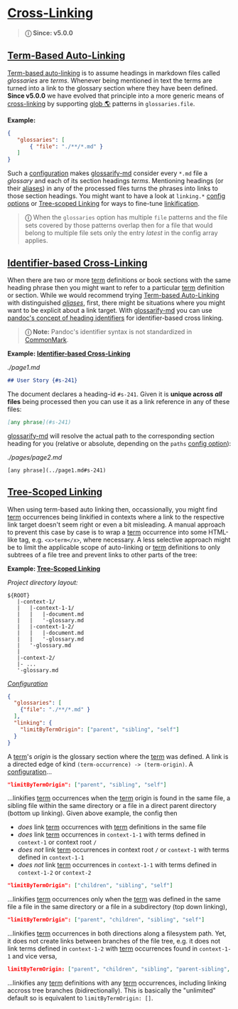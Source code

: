# [Cross-Linking](#cross-linking)

[pandoc-heading-ids]: https://pandoc.org/MANUAL.html#heading-identifiers

[CommonMark]: https://commonmark.org

> **ⓘ Since: v5.0.0**

## [Term-Based Auto-Linking](#term-based-auto-linking)

[Term-based auto-linking][1] is to assume headings in markdown files called *glossaries* are *terms*. Whenever being mentioned in text the terms are turned into a link to the glossary section where they have been defined. **Since v5.0.0** we have evolved that principle into a more generic means of [cross-linking][2] by supporting [glob 🌎][3] patterns in `glossaries.file`.

**Example:**

```json
{
   "glossaries": [
       { "file": "./**/*.md" }
   ]
}
```

Such a [configuration][4] makes [glossarify-md][5] consider every `*.md` file a *glossary* and each of its section headings *terms*. Mentioning headings (or their [aliases][6]) in any of the processed files turns the phrases into links to those section headings. You might want to have a look at `linking.*` [config options][4] or [Tree-scoped Linking][7] for ways to fine-tune [linkification][8].

> **ⓘ** When the `glossaries` option has multiple `file` patterns and the file sets covered by those patterns overlap then for a file that would belong to multiple file sets only the entry *latest* in the config array applies.

<!--
**Too many links**: Try config options
  - `linking.headingDepths`
  - `linking.mentions`
  - `linking.limitByAlternatives`

**Ambiguities** caused by
  - terms declared in more than one glossary
  - or `glossaries.files` used with glob patterns matchin a large file set
  - or multiple glossary pages following a common page template

Try [identifier-based cross-linking](#identifier-based-cross-linking) and config options
  - `linking.limitByAlternatives`
  - `linking.limitByTermOrigin`

**Wrong or weak context**. Try [Tree-Scoped Linking](#tree-scoped-linking) with config option
  - `linking.limitByTermOrigin`
-->

## [Identifier-based Cross-Linking](#identifier-based-cross-linking)

When there are two or more [term][9] definitions or book sections with the same heading phrase then you might want to refer to a particular [term][9] definition or section. While we would recommend trying [Term-based Auto-Linking][1] with distinguished *[aliases][6]*, first, there might be situations where you might want to be explicit about a link target. With [glossarify-md][5] you can use [pandoc's concept of heading identifiers][pandoc-heading-ids] for identifier-based cross linking.

> **ⓘ Note:** Pandoc's identifier syntax is not standardized in [CommonMark].

**Example: [Identifier-based Cross-Linking][10]**

*./page1.md*

```md
## User Story {#s-241}
```

The document declares a heading-id `#s-241`. Given it is **unique across *all* files** being processed then you can use it as a link reference in any of these files:

```md
[any phrase](#s-241)
```

[glossarify-md][5] will resolve the actual path to the corresponding section heading for you (relative or absolute, depending on the `paths` [config option][4]):

*./pages/page2.md*

    [any phrase](../page1.md#s-241)

## [Tree-Scoped Linking](#tree-scoped-linking)

When using term-based auto linking then, occassionally, you might find [term][9] occurrences being linkified in contexts where a link to the respective link target doesn't seem right or even a bit misleading. A manual approach to prevent this case by case is to wrap a [term][9] occurrence into some HTML-like tag, e.g. `<x>term</x>`, where necessary. A less selective approach might be to limit the applicable scope of auto-linking or [term][9] definitions to only subtrees of a file tree and prevent links to other parts of the tree:

**Example: [Tree-Scoped Linking][7]**

*Project directory layout:*

    ${ROOT}
       |-context-1/
       |   |-context-1-1/
       |   |   |-document.md
       |   |   '-glossary.md
       |   |-context-1-2/
       |   |   |-document.md
       |   |   '-glossary.md
       |   '-glossary.md
       |
       |-context-2/
       |- ...
       '-glossary.md

*[Configuration][4]*

```json
{
  "glossaries": [
    {"file": "./**/*.md" }
  ],
  "linking": {
    "limitByTermOrigin": ["parent", "sibling", "self"]
  }
}
```

A [term][9]'s *origin* is the glossary section where the [term][9] was defined. A link is a directed edge of kind `(term-occurrence) -> (term-origin)`. A [configuration][4]...

```json
"limitByTermOrigin": ["parent", "sibling", "self"]
```

...linkifies [term][9] occurrences when the [term][9] origin is found in the same file, a sibling file within the same directory or a file in a direct parent directory (bottom up linking). Given above example, the config then

*   *does* link [term][9] occurrences with [term][9] definitions in the same file
*   *does* link [term][9] occurrences in `context-1-1` with terms defined in `context-1` or context root `/`
*   *does not* link [term][9] occurrences in context root `/` or `context-1` with terms defined in `context-1-1`
*   *does not* link [term][9] occurrences in `context-1-1` with terms defined in `context-1-2` or `context-2`

```json
"limitByTermOrigin": ["children", "sibling", "self"]
```

...linkifies [term][9] occurrences only when the [term][9] was defined in the same file a file in the same directory or a file in a subdirectory (top down linking),

```json
"limitByTermOrigin": ["parent", "children", "sibling", "self"]
```

...linkifies [term][9] occurrences in both directions along a filesystem path. Yet, it does not create links between branches of the file tree, e.g. it does not link terms defined in `context-1-2` with [term][9] occurrences found in `context-1-1` and vice versa,

```json
limitByTermOrigin: ["parent", "children", "sibling", "parent-sibling", "self"]
```

...linkifies any [term][9] definitions with any [term][9] occurrences, including linking accross tree branches (bidirectionally). This is basically the "unlimited" default so is equivalent to `limitByTermOrigin: []`.

[1]: https://github.com/about-code/glossarify-md/blob/master/doc/cross-linking.md#term-based-auto-linking "Term-based auto-linking is to assume headings in markdown files called glossaries are terms."

[2]: https://github.com/about-code/glossarify-md/blob/master/doc/cross-linking.md#cross-linking "ⓘ Since: v5.0.0"

[3]: https://github.com/isaacs/node-glob#glob-primer "A file pattern matcher."

[4]: https://github.com/about-code/glossarify-md/blob/master/conf/README.md

[5]: https://github.com/about-code/glossarify-md

[6]: https://github.com/about-code/glossarify-md/blob/master/doc/term-attributes.md#aliases "Expects a comma-separated string or a list of strings which provide synonyms or alternative spellings for a term that should be linked with a term definition when found in text."

[7]: https://github.com/about-code/glossarify-md/blob/master/doc/cross-linking.md#tree-scoped-linking "When using term-based auto linking then, occassionally, you might find term occurrences being linkified in contexts where a link to the respective link target doesn't seem right or even a bit misleading."

[8]: https://github.com/about-code/glossarify-md/blob/master/doc/glossary.md#linkification "Process of searching for a term in document A matching a heading phrase in
document B and replacing the term in document A with a Markdown link pointing
onto the term definition in document B."

[9]: https://github.com/about-code/glossarify-md/blob/master/doc/glossary.md#term "Terms are headings in a markdown file which has been configured to be a glossary file."

[10]: https://github.com/about-code/glossarify-md/blob/master/doc/cross-linking.md#identifier-based-cross-linking "When there are two or more term definitions or book sections with the same heading phrase then you might want to refer to a particular term definition or section."
